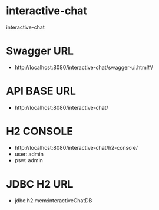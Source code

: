 # interactive-chat
interactive-chat
# Swagger URL
* http://localhost:8080/interactive-chat/swagger-ui.html#/
# API BASE URL
* http://localhost:8080/interactive-chat/
# H2 CONSOLE
* http://localhost:8080/interactive-chat/h2-console/
* user: admin
* psw: admin
# JDBC H2 URL
* jdbc:h2:mem:interactiveChatDB
